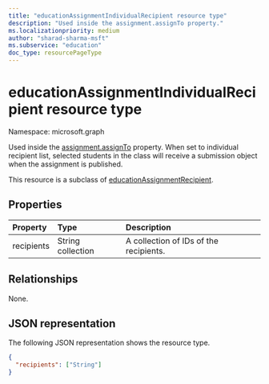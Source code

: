 ```yaml
---
title: "educationAssignmentIndividualRecipient resource type"
description: "Used inside the assignment.assignTo property."
ms.localizationpriority: medium
author: "sharad-sharma-msft"
ms.subservice: "education"
doc_type: resourcePageType
---
```


# educationAssignmentIndividualRecipient resource type

Namespace: microsoft.graph

Used inside the [assignment.assignTo](educationassignment.md) property. When set to individual recipient list, selected students in the class will 
receive a submission object when the assignment is published.

This resource is a subclass of [educationAssignmentRecipient](educationassignmentrecipient.md).

## Properties
| Property	   | Type	|Description|
|:---------------|:--------|:----------|
|recipients|String collection|A collection of IDs of the recipients.|

## Relationships

None.

## JSON representation

The following JSON representation shows the resource type.

<!-- {
  "blockType": "resource",
  "optionalProperties": [

  ],
  "@odata.type": "microsoft.graph.educationAssignmentIndividualRecipient"
}-->

```json
{
  "recipients": ["String"]
}

```

<!-- uuid: 8fcb5dbc-d5aa-4681-8e31-b001d5168d79
2015-10-25 14:57:30 UTC -->
<!--
{
  "type": "#page.annotation",
  "description": "educationAssignmentIndividualRecipient resource",
  "keywords": "",
  "section": "documentation",
  "tocPath": "",
  "suppressions": []
}
-->


